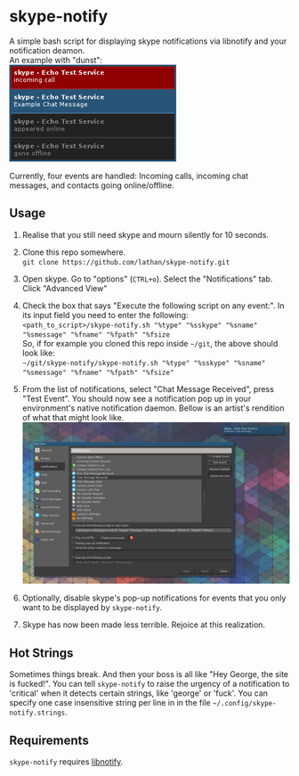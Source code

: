 # skype-notify

A simple bash script for displaying skype notifications via libnotify and your notification deamon.  
An example with "dunst":  
![dunst.jpg](img/dunst.jpg)

Currently, four events are handled: Incoming calls, incoming chat messages, and contacts going online/offline.


## Usage

1. Realise that you still need skype and mourn silently for 10 seconds.

2. Clone this repo somewhere.  
`git clone https://github.com/lathan/skype-notify.git`

3. Open skype. Go to "options" (`CTRL+o`). Select the "Notifications" tab. Click "Advanced View"

4. Check the box that says "Execute the following script on any event:". In its input field you need to enter the following:  
`<path_to_script>/skype-notify.sh "%type" "%sskype" "%sname" "%smessage" "%fname" "%fpath" "%fsize`  
So, if for example you cloned this repo inside `~/git`, the above should look like:  
`~/git/skype-notify/skype-notify.sh "%type" "%sskype" "%sname" "%smessage" "%fname" "%fpath" "%fsize"`

5. From the list of notifications, select "Chat Message Received", press "Test Event". You should now see a notification pop up in your environment's native notification daemon. Bellow is an artist's rendition of what that might look like.  
![screenshot.jpg](img/screenshot.jpg)

6. Optionally, disable skype's pop-up notifications for events that you only want to be displayed by `skype-notify`.

7. Skype has now been made less terrible. Rejoice at this realization.

## Hot Strings

Sometimes things break. And then your boss is all like "Hey George, the site is fucked!". You can tell `skype-notify` to raise the urgency of a notification to 'critical' when it detects certain strings, like 'george' or 'fuck'. You can specify one case insensitive string per line in in the file `~/.config/skype-notify.strings`.


## Requirements

`skype-notify` requires [libnotify](https://developer.gnome.org/notification-spec/).
